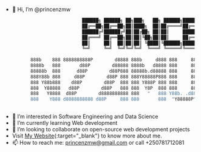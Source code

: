 - 👋 Hi, I’m @princenzmw
```sh
                             ██████╗ ██████╗ ██╗███╗   ██╗ ██████╗███████╗
                             ██╔══██╗██╔══██╗██║████╗  ██║██╔════╝██╔════╝
                             ██████╔╝██████╔╝██║██╔██╗ ██║██║     █████╗  
                             ██╔═══╝ ██╔══██╗██║██║╚██╗██║██║     ██╔══╝  
                             ██║     ██║  ██║██║██║ ╚████║╚██████╗███████╗
                             ╚═╝     ╚═╝  ╚═╝╚═╝╚═╝  ╚═══╝ ╚═════╝╚══════╝
                                               
          888b    888 8888888888P        d8888 888b     d888 888     888 888       888 8888888888 
          8888b   888       d88P        d88888 8888b   d8888 888     888 888   o   888 888        
          88888b  888      d88P        d88P888 88888b.d88888 888     888 888  d8b  888 888        
          888Y88b 888     d88P        d88P 888 888Y88888P888 888     888 888 d888b 888 8888888    
          888 Y88b888    d88P        d88P  888 888 Y888P 888 888     888 888d88888b888 888        
          888  Y88888   d88P        d88P   888 888  Y8P  888 888     888 88888P Y88888 888        
          888   Y8888  d88P        d8888888888 888   "   888 Y88b. .d88P 8888P   Y8888 888        
          888    Y888 d8888888888 d88P     888 888       888  "Y88888P"  888P     Y888 8888888888 
                                                                                          
```
- 👀 I’m interested in Software Engineering and Data Science
- 🌱 I’m currently learning Web development
- 💞️ I’m looking to collaborate on open-source web development projects
- Visit [My Website](https://princenzmw.github.io/){:target="_blank"} to know more about me.
- 📫 How to reach me: princenzmw@gmail.com or call +250781712081

<!---
princenzmw/princenzmw is a ✨ special ✨ repository because its `README.md` (this file) appears on your GitHub profile.
You can click the Preview link to take a look at your changes.
--->
